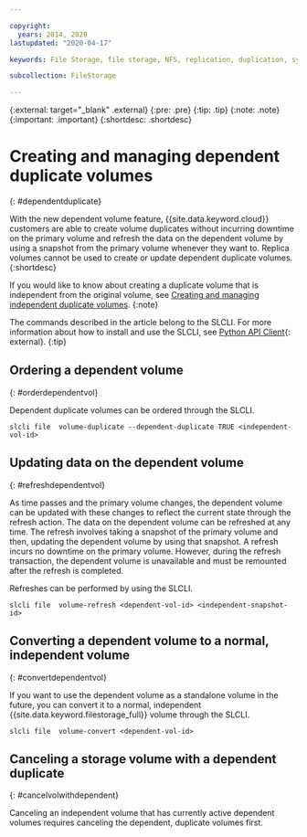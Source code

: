 ```yaml
---

copyright:
  years: 2014, 2020
lastupdated: "2020-04-17"

keywords: File Storage, file storage, NFS, replication, duplication, synchronous, replica schedule, replica space, disaster recovery

subcollection: FileStorage

---
```

{:external: target="_blank" .external}
{:pre: .pre}
{:tip: .tip}
{:note: .note}
{:important: .important}
{:shortdesc: .shortdesc}


# Creating and managing dependent duplicate volumes
{: #dependentduplicate}

With the new dependent volume feature, {{site.data.keyword.cloud}} customers are able to create volume duplicates without incurring downtime on the primary volume and refresh the data on the dependent volume by using a snapshot from the primary volume whenever they want to. Replica volumes cannot be used to create or update dependent duplicate volumes.
{:shortdesc}

If you would like to know about creating a duplicate volume that is independent from the original volume, see [Creating and managing independent duplicate volumes](/docs/FileStorage?topic=FileStorage-duplicatevolume).
{:note}

The commands described in the article belong to the SLCLI. For more information about how to install and use the SLCLI, see [Python API Client](https://softlayer-python.readthedocs.io/en/latest/cli/){: external}.
{:tip}

## Ordering a dependent volume
{: #orderdependentvol}

Dependent duplicate volumes can be ordered through the SLCLI.
```
slcli file  volume-duplicate --dependent-duplicate TRUE <independent-vol-id>
```

## Updating data on the dependent volume
{: #refreshdependentvol}

As time passes and the primary volume changes, the dependent volume can be updated with these changes to reflect the current state through the refresh action. The data on the dependent volume can be refreshed at any time. The refresh involves taking a snapshot of the primary volume and then, updating the dependent volume by using that snapshot. A refresh incurs no downtime on the primary volume. However, during the refresh transaction, the dependent volume is unavailable and must be remounted after the refresh is completed.

Refreshes can be performed by using the SLCLI.
```
slcli file  volume-refresh <dependent-vol-id> <independent-snapshot-id>
```
## Converting a dependent volume to a normal, independent volume
{: #convertdependentvol}

If you want to use the dependent volume as a standalone volume in the future, you can convert it to a normal, independent {{site.data.keyword.filestorage_full}} volume through the SLCLI.

```
slcli file  volume-convert <dependent-vol-id>
```

## Canceling a storage volume with a dependent duplicate
{: #cancelvolwithdependent}

Canceling an independent volume that has currently active dependent volumes requires canceling the dependent, duplicate volumes first.

